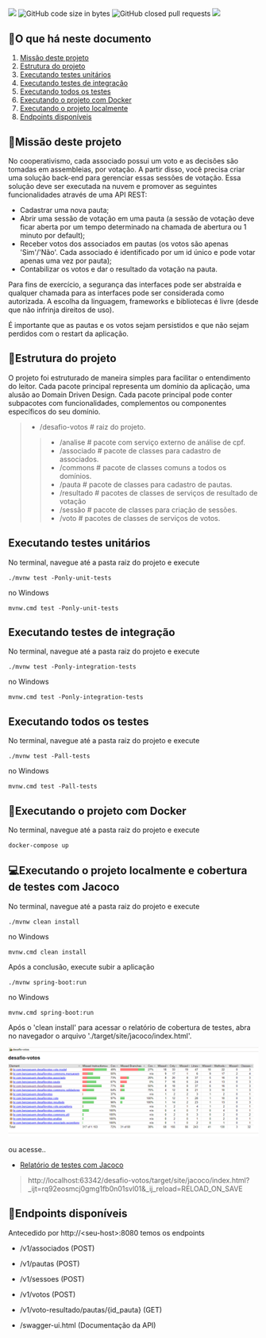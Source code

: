 ##
![](https://img.shields.io/github/issues/rafaelbenzaquem/desafio-votos)
![GitHub code size in bytes](https://img.shields.io/github/languages/code-size/rafaelbenzaquem/desafio-votos)
![GitHub closed pull requests](https://img.shields.io/github/issues-pr-closed/rafaelbenzaquem/desafio-votos)
![](https://img.shields.io/github/stars/rafaelbenzaquem/desafio-votos)

## :speech_balloon:O que há neste documento
1. [Missão deste projeto](./README.md#hammermissão-deste-projeto)
2. [Estrutura do projeto](./README.md#rocketestrutura-do-projeto)
3. [Executando testes unitários](./README.md#executando-testes-unitários)
4. [Executando testes de integração](./README.md#executando-testes-de-integração)
5. [Executando todos os testes](./README.md#executando-todos-os-testes)
6. [Executando o projeto com Docker](./README.md#whaleexecutando-o-projeto-com-docker)
7. [Executando o projeto localmente](./README.md#computerexecutando-o-projeto-localmente)
8. [Endpoints disponíveis](./README.md#mag_rightendpoints-disponíveis)

## :hammer:Missão deste projeto

No cooperativismo, cada associado possui um voto e as decisões são tomadas em assembleias, por votação. A partir disso, você precisa criar uma solução back-end para gerenciar essas sessões de votação. Essa solução deve ser executada na nuvem e promover as seguintes funcionalidades através de uma API REST:
- Cadastrar uma nova pauta;
- Abrir uma sessão de votação em uma pauta (a sessão de votação deve ficar aberta por um tempo determinado na chamada de abertura ou 1 minuto por default);
- Receber votos dos associados em pautas (os votos são apenas 'Sim'/'Não'. Cada associado é identificado por um id único e pode votar apenas uma vez por pauta);
- Contabilizar os votos e dar o resultado da votação na pauta.

Para fins de exercício, a segurança das interfaces pode ser abstraída e qualquer chamada para as interfaces pode ser considerada como autorizada. A escolha da linguagem, frameworks e bibliotecas é livre (desde que não infrinja direitos de uso).

É importante que as pautas e os votos sejam persistidos e que não sejam perdidos com o restart da aplicação.

## :rocket:Estrutura do projeto

O projeto foi estruturado de maneira simples para facilitar o entendimento do leitor. Cada pacote principal representa um domínio da aplicação, uma alusão ao Domain Driven Design. Cada pacote principal pode conter subpacotes com funcionalidades, complementos ou componentes específicos do seu domínio.


>- /desafio-votos		# raiz do projeto.
>>- /analise	        # pacote com serviço externo de análise de cpf.
>>- /associado	# pacote de classes para cadastro de associados.
>>- /commons	# pacote de classes comuns a todos os domínios.
>>- /pauta		# pacote de classes para cadastro de pautas.
>>- /resultado  # pacotes de classes de serviços de resultado de votação
>>- /sessão		# pacote de classes para criação de sessões.
>>- /voto		# pacotes de classes de serviços de votos.


## Executando testes unitários

No terminal, navegue até a pasta raiz do projeto e execute

```shell
./mvnw test -Ponly-unit-tests
```
no Windows

```shell
mvnw.cmd test -Ponly-unit-tests
```

## Executando testes de integração

No terminal, navegue até a pasta raiz do projeto e execute

```shell
./mvnw test -Ponly-integration-tests
```
no Windows

```shell
mvnw.cmd test -Ponly-integration-tests
```

## Executando todos os testes

No terminal, navegue até a pasta raiz do projeto e execute

```shell
./mvnw test -Pall-tests
```
no Windows

```shell
mvnw.cmd test -Pall-tests
```

## :whale:Executando o projeto com Docker

No terminal, navegue até a pasta raiz do projeto e execute

```shell
docker-compose up
```

## :computer:Executando o projeto localmente e cobertura de testes com Jacoco

No terminal, navegue até a pasta raiz do projeto e execute

```shell
./mvnw clean install 
```

no Windows

```shell
mvnw.cmd clean install 
```

Após a conclusão, execute subir a aplicação

```shell
./mvnw spring-boot:run
```

no Windows

```shell
mvnw.cmd spring-boot:run
```

Após o 'clean install' para acessar o relatório de cobertura de testes, abra no navegador o arquivo  './target/site/jacoco/index.html'.

![img.png](img/jacoco.png)

ou acesse..
- [Relatório de testes com Jacoco ](http://localhost:63342/desafio-votos/target/site/jacoco/index.html?_ijt=rq92eosmcj0gmg1fb0n01svl01&_ij_reload=RELOAD_ON_SAVE)
>  http://localhost:63342/desafio-votos/target/site/jacoco/index.html?_ijt=rq92eosmcj0gmg1fb0n01svl01&_ij_reload=RELOAD_ON_SAVE

## :mag_right:Endpoints disponíveis

Antecedido por http://\<seu-host\>:8080 temos os endpoints

- /v1/associados \(POST\)
- /v1/pautas \(POST\)
- /v1/sessoes \(POST\)
- /v1/votos \(POST\)
- /v1/voto-resultado/pautas/{id_pauta} \(GET\)

- /swagger-ui.html \(Documentação da API\)

